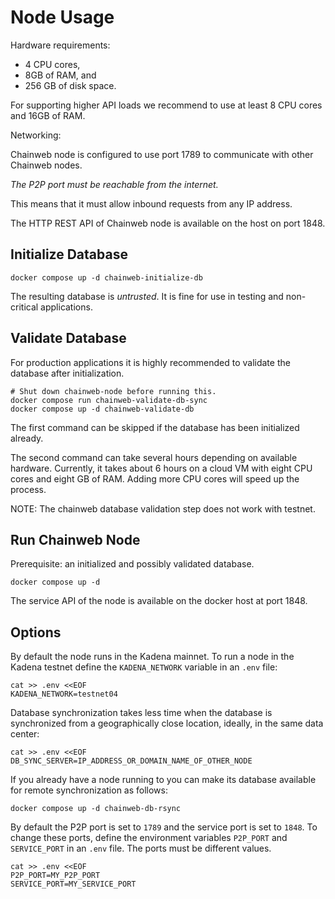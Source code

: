 Node Usage
=====

Hardware requirements:

* 4 CPU cores,
* 8GB of RAM, and
* 256 GB of disk space.

For supporting higher API loads we recommend to use at least 8 CPU cores and
16GB of RAM.

Networking:

Chainweb node is configured to use port 1789 to communicate with other Chainweb
nodes.

*The P2P port must be reachable from the internet.*

This means that it must allow inbound requests from any IP address.

The HTTP REST API of Chainweb node is available on the host on port 1848.

Initialize Database
-------------------

```
docker compose up -d chainweb-initialize-db
```

The resulting database is *untrusted*. It is fine for use in testing and
non-critical applications.

Validate Database
-----------------

For production applications it is highly recommended to validate the database
after initialization.

```
# Shut down chainweb-node before running this.
docker compose run chainweb-validate-db-sync
docker compose up -d chainweb-validate-db
```

The first command can be skipped if the database has been initialized already.

The second command can take several hours depending on available hardware.
Currently, it takes about 6 hours on a cloud VM with eight CPU cores and eight
GB of RAM. Adding more CPU cores will speed up the process.

NOTE: The chainweb database validation step does not work with testnet.

Run Chainweb Node
-----------------

Prerequisite: an initialized and possibly validated database.

```
docker compose up -d
```

The service API of the node is available on the docker host at port 1848.

Options
-------

By default the node runs in the Kadena mainnet. To run a node in the Kadena
testnet define the `KADENA_NETWORK` variable in an `.env` file:

```
cat >> .env <<EOF
KADENA_NETWORK=testnet04
```

Database synchronization takes less time when the database is synchronized
from a geographically close location, ideally, in the same data center:

```
cat >> .env <<EOF
DB_SYNC_SERVER=IP_ADDRESS_OR_DOMAIN_NAME_OF_OTHER_NODE
```

If you already have a node running to you can make its database available for
remote synchronization as follows:

```
docker compose up -d chainweb-db-rsync
```

By default the P2P port is set to `1789` and the service port is set to `1848`.
To change these ports, define the environment variables `P2P_PORT` and
`SERVICE_PORT` in an `.env` file. The ports must be different values.

```
cat >> .env <<EOF
P2P_PORT=MY_P2P_PORT
SERVICE_PORT=MY_SERVICE_PORT
```
